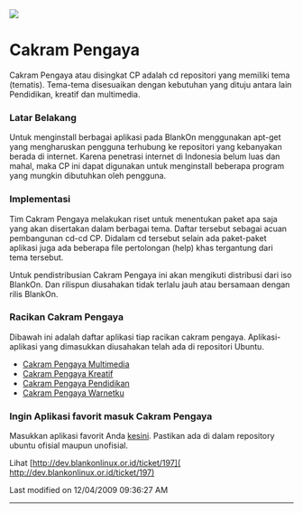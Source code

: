 <img src="https://badgen.net/badge/wiki/kadaluarsa/red?icon=github"/>

# Cakram Pengaya
Cakram Pengaya atau disingkat CP adalah cd repositori yang memiliki tema
(tematis). Tema-tema disesuaikan dengan kebutuhan yang dituju antara lain
Pendidikan, kreatif dan multimedia.

### Latar Belakang
Untuk menginstall berbagai aplikasi pada BlankOn menggunakan apt-get yang
mengharuskan pengguna terhubung ke repositori yang kebanyakan berada di
internet. Karena penetrasi internet di Indonesia belum luas dan mahal, maka CP
ini dapat digunakan untuk menginstall beberapa program yang mungkin dibutuhkan
oleh pengguna.

### Implementasi
Tim Cakram Pengaya melakukan riset untuk menentukan paket apa saja yang akan
disertakan dalam berbagai tema. Daftar tersebut sebagai acuan pembangunan cd-cd
CP. Didalam cd tersebut selain ada paket-paket aplikasi juga ada beberapa file
pertolongan (help) khas tergantung dari tema tersebut.

Untuk pendistribusian Cakram Pengaya ini akan mengikuti distribusi dari iso
BlankOn. Dan rilispun diusahakan tidak terlalu jauh atau bersamaan dengan rilis
BlankOn.

### Racikan Cakram Pengaya
Dibawah ini adalah daftar aplikasi tiap racikan cakram pengaya. Aplikasi-aplikasi yang dimasukkan diusahakan telah ada di repositori Ubuntu.
  * [Cakram Pengaya Multimedia](/CakramPengaya/Multimedia)
  * [Cakram Pengaya Kreatif](/CakramPengaya/Kreatif)
  * [Cakram Pengaya Pendidikan](/CakramPengaya/Pendidikan)
  * [Cakram Pengaya Warnetku](/CakramPengaya/Warnetku)

### Ingin Aplikasi favorit masuk Cakram Pengaya
Masukkan aplikasi favorit Anda [kesini](/CakramPengaya/Request.md). Pastikan ada di dalam repository ubuntu ofisial maupun unofisial.

Lihat [http://dev.blankonlinux.or.id/ticket/197](​http://dev.blankonlinux.or.id/ticket/197)

Last modified on 12/04/2009 09:36:27 AM
 
---
 
